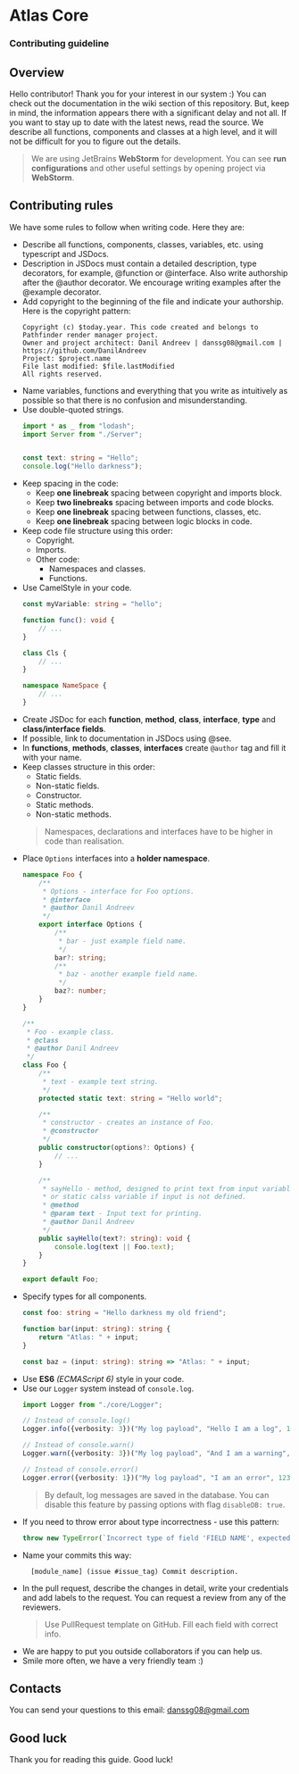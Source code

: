 # Atlas Core
### Contributing guideline
## Overview
Hello contributor! Thank you for your interest in our system :)
You can check out the documentation in the wiki section of this repository. But, keep in mind, the information appears 
there with a significant delay and not all.
If you want to stay up to date with the latest news, read the source.
We describe all functions, components and classes at a high level, and it will not be difficult for you to figure out the details.

> We are using JetBrains __WebStorm__ for development. You can see __run configurations__ and other useful settings by 
> opening project via __WebStorm__. 


## Contributing rules
We have some rules to follow when writing code. Here they are:
* Describe all functions, components, classes, variables, etc. using typescript and JSDocs.
* Description in JSDocs must contain a detailed description, type decorators, for example, @function or @interface.
  Also write authorship after the @author decorator. We encourage writing examples after the @example decorator.
* Add copyright to the beginning of the file and indicate your authorship. Here is the copyright pattern:
    ```
    Copyright (c) $today.year. This code created and belongs to Pathfinder render manager project. 
    Owner and project architect: Danil Andreev | danssg08@gmail.com |  https://github.com/DanilAndreev
    Project: $project.name
    File last modified: $file.lastModified
    All rights reserved.
    ```
* Name variables, functions and everything that you write as intuitively as possible so that there is no confusion and misunderstanding.
* Use double-quoted strings.
    ```typescript
    import * as _ from "lodash";
    import Server from "./Server";
    
    
    const text: string = "Hello";
    console.log("Hello darkness");
    ```
* Keep spacing in the code:
  * Keep __one linebreak__ spacing between copyright and imports block. 
  * Keep __two linebreaks__ spacing between imports and code blocks.
  * Keep __one linebreak__ spacing between functions, classes, etc.
  * Keep __one linebreak__ spacing between logic blocks in code.
* Keep code file structure using this order:
  * Copyright.
  * Imports.
  * Other code:
    * Namespaces and classes.
    * Functions.
* Use CamelStyle in your code. 
    ```typescript
    const myVariable: string = "hello";
    
    function func(): void {
        // ...
    }
    
    class Cls {
        // ...
    }
    
    namespace NameSpace {
        // ...
    }
    ```
* Create JSDoc for each __function__, __method__, __class__, __interface__, __type__ and __class/interface fields__. 
* If possible, link to documentation in JSDocs using @see.
* In __functions__, __methods__, __classes__, __interfaces__ create ```@author``` tag and fill it with your name.
* Keep classes structure in this order:
  * Static fields.
  * Non-static fields.
  * Constructor.
  * Static methods.
  * Non-static methods.
  > Namespaces, declarations and interfaces have to be higher in code than realisation.
* Place ```Options``` interfaces into a __holder namespace__.
    ```typescript
    namespace Foo {
        /**
         * Options - interface for Foo options.
         * @interface
         * @author Danil Andreev
         */
        export interface Options {
            /**
             * bar - just example field name.
             */
            bar?: string;
            /**
             * baz - another example field name.
             */
            baz?: number; 
        }
    }
    
    /**
     * Foo - example class.
     * @class
     * @author Danil Andreev
     */
    class Foo { 
        /**
         * text - example text string.
         */
        protected static text: string = "Hello world";
    
        /**
         * constructor - creates an instance of Foo.
         * @constructor
         */
        public constructor(options?: Options) {
            // ...
        }
    
        /**
         * sayHello - method, designed to print text from input variable 
         * or static calss variable if input is not defined.
         * @method
         * @param text - Input text for printing.
         * @author Danil Andreev
         */
        public sayHello(text?: string): void {
            console.log(text || Foo.text);
        }
    }
    
    export default Foo;
    ```
* Specify types for all components.
    ```typescript
    const foo: string = "Hello darkness my old friend";
    
    function bar(input: string): string {
        return "Atlas: " + input; 
    }
    
    const baz = (input: string): string => "Atlas: " + input;
    ``` 
* Use __ES6__ _(ECMAScript 6)_ style in your code.
* Use our ```Logger``` system instead of ```console.log```.
    ```typescript
    import Logger from "./core/Logger";
    
    // Instead of console.log()
    Logger.info({verbosity: 3})("My log payload", "Hello I am a log", 1).then();
  
    // Instead of console.warn()
    Logger.warn({verbosity: 3})("My log payload", "And I am a warning", 12323).then();
  
    // Instead of console.error()
    Logger.error({verbosity: 1})("My log payload", "I am an error", 123).then();
    ```
    > By default, log messages are saved in the database. You can disable this feature by passing options with flag ```disableDB: true```.
* If you need to throw error about type incorrectness - use this pattern:
    ```typescript
    throw new TypeError(`Incorrect type of field 'FIELD NAME', expected "EXPECTED TYPE" got "GOT TYPE/VALUE".`);
    ```
* Name your commits this way: 
  ```
    [module_name] (issue #issue_tag) Commit description.
  ```
* In the pull request, describe the changes in detail, write your credentials and add labels to the request.
  You can request a review from any of the reviewers.
  > Use PullRequest template on GitHub. Fill each field with correct info.
* We are happy to put you outside collaborators if you can help us.
* Smile more often, we have a very friendly team :)
## Contacts
You can send your questions to this email: danssg08@gmail.com
## Good luck
Thank you for reading this guide. Good luck!
